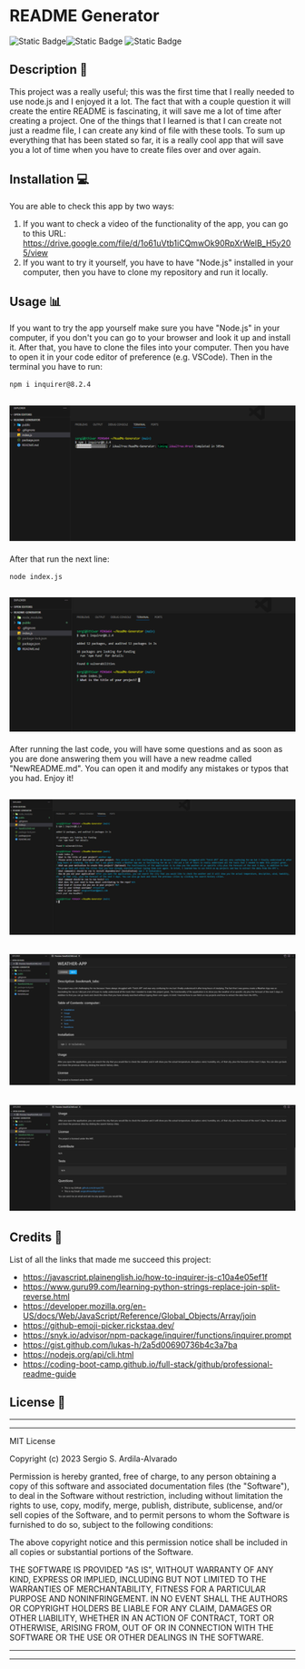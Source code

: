# README Generator
![Static Badge](https://img.shields.io/badge/JavaScript-F7DF1E?style=for-the-badge&logo=javascript&labelColor=black)![Static Badge](https://img.shields.io/badge/Node.js-%23339933?style=for-the-badge&logo=node.js&labelColor=black)
![Static Badge](https://img.shields.io/badge/MIT-%2316A5F3?style=for-the-badge&label=License)

## Description  :bookmark_tabs:

This project was a really useful; this was the first time that I really needed to use node.js and I enjoyed it a lot. The fact that with a couple question it will create the entire README is fascinating, it will save me a lot of time after creating a project. One of the things that I learned is that I can create not just a readme file, I can create any kind of file with these tools. To sum up everything that has been stated so far, it is a really cool app that will save you a lot of time when you have to create files over and over again.

## Installation :computer:


You are able to check this app by two ways:

 1. If you want to check a video of the functionality of the app, you can go to this URL: https://drive.google.com/file/d/1o61uVtb1iCQmwOk90RpXrWelB_H5y205/view
 2. If you want to try it yourself, you have to have "Node.js" installed in your computer, then you have to clone my repository and run it locally.

## Usage :bar_chart:

If you want to try the app yourself make sure you have "Node.js" in your computer, if you don't you can go to your browser and look it up and install it. After that, you have to clone the files into your computer. Then you have to open it in your code editor of preference (e.g. VSCode). Then in the terminal you have to run:
    
    npm i inquirer@8.2.4

 
 ![Running the first code.](public/inquirer1.png)
 ---
After that run the next line:

    node index.js

 ![Running the next line.](public/inquirer2.png)
 ---
After running the last code, you will have some questions and as soon as you are done answering them you will have a new readme called "NewREADME.md". You can open it and modify any mistakes or typos that you had. Enjoy it!

 ![All the questions are answered.](public/inquirer3.png)
 ---
  ![Checking the new README.](public/inquirer4.png)
 ---
  ![Checking the new README.](public/inquirer5.png)
 ---

## Credits :email:

List of all the links that made me succeed this project:
- https://javascript.plainenglish.io/how-to-inquirer-js-c10a4e05ef1f
- https://www.guru99.com/learning-python-strings-replace-join-split-reverse.html
- https://developer.mozilla.org/en-US/docs/Web/JavaScript/Reference/Global_Objects/Array/join
- https://github-emoji-picker.rickstaa.dev/
- https://snyk.io/advisor/npm-package/inquirer/functions/inquirer.prompt
- https://gist.github.com/lukas-h/2a5d00690736b4c3a7ba
- https://nodejs.org/api/cli.html
- https://coding-boot-camp.github.io/full-stack/github/professional-readme-guide

## License :memo:
---
---
MIT License

Copyright (c) 2023 Sergio S. Ardila-Alvarado

Permission is hereby granted, free of charge, to any person obtaining a copy
of this software and associated documentation files (the "Software"), to deal
in the Software without restriction, including without limitation the rights
to use, copy, modify, merge, publish, distribute, sublicense, and/or sell
copies of the Software, and to permit persons to whom the Software is
furnished to do so, subject to the following conditions:

The above copyright notice and this permission notice shall be included in all
copies or substantial portions of the Software.

THE SOFTWARE IS PROVIDED "AS IS", WITHOUT WARRANTY OF ANY KIND, EXPRESS OR
IMPLIED, INCLUDING BUT NOT LIMITED TO THE WARRANTIES OF MERCHANTABILITY,
FITNESS FOR A PARTICULAR PURPOSE AND NONINFRINGEMENT. IN NO EVENT SHALL THE
AUTHORS OR COPYRIGHT HOLDERS BE LIABLE FOR ANY CLAIM, DAMAGES OR OTHER
LIABILITY, WHETHER IN AN ACTION OF CONTRACT, TORT OR OTHERWISE, ARISING FROM,
OUT OF OR IN CONNECTION WITH THE SOFTWARE OR THE USE OR OTHER DEALINGS IN THE
SOFTWARE.

---
---


